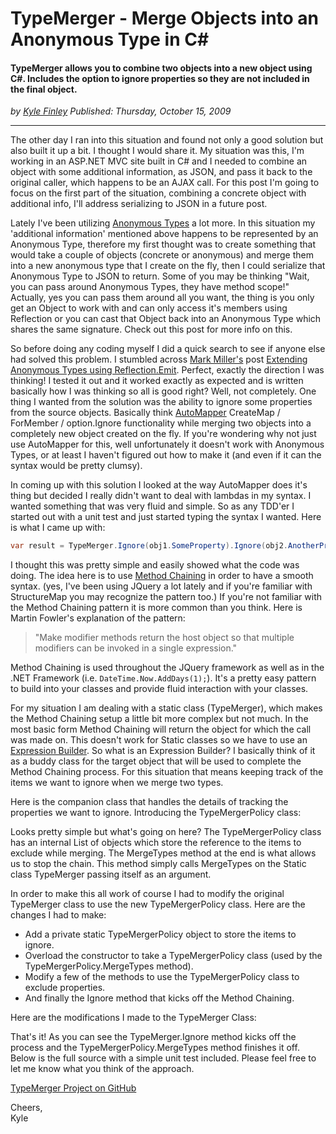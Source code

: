 # TypeMerger - Merge Objects into an Anonymous Type in C#

#### TypeMerger allows you to combine two objects into a new object using C#. Includes the option to ignore properties so they are not included in the final object.

_<div class="article-meta-data"> by
<span class="article-meta-author" itemprop="author"><a href="https://twitter.com/kfinley" target="_blank" title="kfinley on Twitter">Kyle
Finley</a></span> Published:
<time itemprop="pubdate" datetime="10/15/2009 5:00:00 AM">Thursday, October 15,
2009</time></div>_

---

The other day I ran into this situation and found not only a good solution but also built it up a bit. I thought I would share it. My situation was this, I'm working in an ASP.NET MVC site built in C# and I needed to combine an object with some additional information, as JSON, and pass it back to the original caller, which happens to be an AJAX call. For this post I'm going to focus on the first part of the situation, combining a concrete object with additional info, I'll address serializing to JSON in a future post.

Lately I've been utilizing
[Anonymous Types](http://msdn.microsoft.com/en-us/library/bb397696.aspx) a lot more. In this situation my 'additional information' mentioned above happens to be represented by an Anonymous Type, therefore my first thought was to create something that would take a couple of objects (concrete or anonymous) and merge them into a new anonymous type that I create on the fly, then I could serialize that Anonymous Type to JSON to return. Some of you may be thinking "Wait, you can pass around Anonymous Types, they have method scope!" Actually, yes you can pass them around all you want, the thing is you only get an Object to work with and can only access it's members using Reflection or you can cast that Object back into an Anonymous Type which shares the same signature. Check out this post for more info on this.

So before doing any coding myself I did a quick search to see if anyone else had solved this problem. I stumbled across [Mark Miller's](http://www.developmentalmadness.com/Default.aspx) post [Extending Anonymous Types using Reflection.Emit](http://www.developmentalmadness.com/archive/2008/02/12/extend-anonymous-types-using.aspx). Perfect, exactly the direction I was thinking! I tested it out and it worked exactly as expected and is written basically how I was thinking so all is good right? Well, not completely. One thing I wanted from the solution was the ability to ignore some properties from the source objects. Basically think [AutoMapper](http://www.codeplex.com/AutoMapper) CreateMap / ForMember / option.Ignore functionality while merging two objects into a completely new object created on the fly. If you're wondering why not just use AutoMapper for this, well unfortunately it doesn't work with Anonymous Types, or at least I haven't figured out how to make it (and even if it can the syntax would be pretty clumsy).

In coming up with this solution I looked at the way AutoMapper does it's thing but decided I really didn't want to deal with lambdas in my syntax. I wanted something that was very fluid and simple. So as any TDD'er I started out with a unit test and just started typing the syntax I wanted. Here is what I came up with:

```csharp
var result = TypeMerger.Ignore(obj1.SomeProperty).Ignore(obj2.AnotherProperty).MergeTypes(obj1, obj2) ;
```

I thought this was pretty simple and easily showed what the code was doing. The idea here is to use [Method Chaining](http://martinfowler.com/dslwip/MethodChaining.html) in order to have a smooth syntax. (yes, I've been using JQuery a lot lately and if you're familiar with StructureMap you may recognize the pattern too.) If you're not familiar with the Method Chaining pattern it is more common than you think. Here is Martin Fowler's explanation of the pattern:

> "Make modifier methods return the host object so that multiple modifiers can be invoked in a single expression."

Method Chaining is used throughout the JQuery framework as well as in the .NET Framework (i.e. `DateTime.Now.AddDays(1);`). It's a pretty easy pattern to build into your classes and provide fluid interaction with your classes.

For my situation I am dealing with a static class (TypeMerger), which makes the Method Chaining setup a little bit more complex but not much. In the most basic form Method Chaining will return the object for which the call was made on. This doesn't work for Static classes so we have to use an [Expression Builder](http://martinfowler.com/dslwip/ExpressionBuilder.html). So what is an Expression Builder? I basically think of it as a buddy class for the target object that will be used to complete the Method Chaining process. For this situation that means keeping track of the items we want to ignore when we merge two types.

Here is the companion class that handles the details of tracking the properties we want to ignore. Introducing the TypeMergerPolicy class:
<git-hub-source-code lang="csharp" path="https://api.github.com/repos/kfinley/TypeMerger/contents/src/TypeMerger/TypeMergerPolicy.cs"></git-hub-source-code>

Looks pretty simple but what's going on here? The TypeMergerPolicy class has an internal List of objects which store the reference to the items to exclude while merging. The MergeTypes method at the end is what allows us to stop the chain. This method simply calls MergeTypes on the Static class TypeMerger passing itself as an argument.

In order to make this all work of course I had to modify the original TypeMerger class to
use the new TypeMergerPolicy class. Here are the changes I had to make:

-   Add a private static TypeMergerPolicy object to store the items to ignore.
-   Overload the constructor to take a TypeMergerPolicy class (used by the
    TypeMergerPolicy.MergeTypes method).
-   Modify a few of the methods to use the TypeMergerPolicy class to exclude properties.
-   And finally the Ignore method that kicks off the Method Chaining.

Here are the modifications I made to the TypeMerger Class:
<git-hub-source-code lang="csharp" path="https://api.github.com/repos/kfinley/TypeMerger/contents/src/TypeMerger/TypeMerger.cs" />

That's it! As you can see the TypeMerger.Ignore method kicks off the process and the TypeMergerPolicy.MergeTypes method finishes it off. Below is the full source with a simple unit test included. Please feel free to let me know what you think of the approach.

[TypeMerger Project on GitHub](https://github.com/kfinley/typemerger)

Cheers,<br/> Kyle
